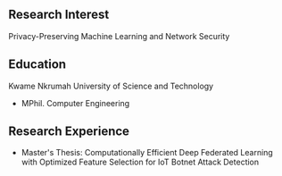 ## Research Interest
Privacy-Preserving Machine Learning and Network Security

## Education
Kwame Nkrumah University of Science and Technology
* MPhil. Computer Engineering 

## Research Experience 
* Master's Thesis: Computationally Efficient Deep Federated Learning with Optimized Feature Selection for IoT Botnet Attack Detection
